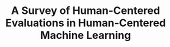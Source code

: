 ---
authors:
- Fabian Sperrle
- Mennatallah El-Assady
- Grace Guo
- Rita Borgo
- Duen Horng Chau
- Alex Endert
- Daniel Keim
link: https://human-centered-evaluations-star.dbvis.de/
tags: 
- Human-Centered Computing
- Machine Learning
- Machine Learning Interpretability
title: 'A Survey of Human-Centered Evaluations in Human-Centered Machine Learning'
venue: Computer Graphics Forum
year: 2021
---